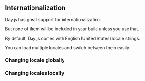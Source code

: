 ## Internationalization

Day.js has great support for internationalization.

But none of them will be included in your build unless you use that.

By default, Day.js comes with English (United States) locale strings.

You can load multiple locales and switch between them easily.

### Changing locale globally



### Changing locales locally